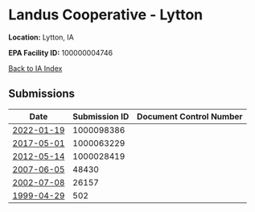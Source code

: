 # Landus Cooperative - Lytton

**Location:** Lytton, IA

**EPA Facility ID:** 100000004746

[Back to IA Index](../../index.md)

## Submissions

| Date | Submission ID | Document Control Number |
|------|--------------|-------------------------|
| [2022-01-19](submissions/1000098386.md) | 1000098386 |  |
| [2017-05-01](submissions/1000063229.md) | 1000063229 |  |
| [2012-05-14](submissions/1000028419.md) | 1000028419 |  |
| [2007-06-05](submissions/48430.md) | 48430 |  |
| [2002-07-08](submissions/26157.md) | 26157 |  |
| [1999-04-29](submissions/502.md) | 502 |  |
